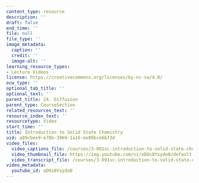 ```yaml
---
content_type: resource
description: ''
draft: false
end_time: ''
file: null
file_type: ''
image_metadata:
  caption: ''
  credit: ''
  image-alt: ''
learning_resource_types:
- Lecture Videos
license: https://creativecommons.org/licenses/by-nc-sa/4.0/
ocw_type: ''
optional_tab_title: ''
optional_text: ''
parent_title: 24. Diffusion
parent_type: CourseSection
related_resources_text: ''
resource_index_text: ''
resourcetype: Video
start_time: ''
title: Introduction to Solid State Chemistry
uid: a89cbee9-e78b-3969-1a16-ee09bce6b73d
video_files:
  video_captions_file: /courses/3-091sc-introduction-to-solid-state-chemistry-fall-2010/f3edb0528e925275945f131b8fcf532b_oDOs8Yxydo0.vtt
  video_thumbnail_file: https://img.youtube.com/vi/oDOs8Yxydo0/default.jpg
  video_transcript_file: /courses/3-091sc-introduction-to-solid-state-chemistry-fall-2010/b8b08f756658386535864d43fd89bd55_oDOs8Yxydo0.pdf
video_metadata:
  youtube_id: oDOs8Yxydo0
---
```


